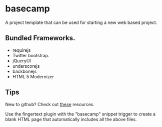basecamp
========

A project template that can be used for starting a new web based project.

Bundled Frameworks.
------------------
- requirejs
- Twitter bootstrap.
- jQueryUI
- underscorejs
- backbonejs
- HTML 5 Modernizer

Tips
---------
New to github? Check out [these](https://github.com/ryansukale/basecamp/wiki/Github-Resources) resources.

Use the fingertext plugin with the "basecamp" snippet trigger to create a blank HTML page that automatically includes all the above files.
